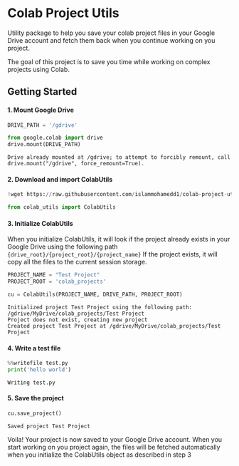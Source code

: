 # Colab Project Utils

Utility package to help you save your colab project files in your Google Drive account and fetch them back when you continue working on you project.

The goal of this project is to save you time while working on complex projects using Colab.

## Getting Started

#### 1. Mount Google Drive

```python
DRIVE_PATH = '/gdrive'
```

```python
from google.colab import drive
drive.mount(DRIVE_PATH)
```

    Drive already mounted at /gdrive; to attempt to forcibly remount, call drive.mount("/gdrive", force_remount=True).

#### 2. Download and import ColabUtils

```python
!wget https://raw.githubusercontent.com/islammohamedd1/colab-project-utils/main/colab_utils.py
```

```python
from colab_utils import ColabUtils
```

#### 3. Initialize ColabUtils

When you initialize ColabUtils, it will look if the project already exists in your Google Drive using the following path
`{drive_root}/{project_root}/{project_name}`
If the project exists, it will copy all the files to the current session storage.

```python
PROJECT_NAME = "Test Project"
PROJECT_ROOT = 'colab_projects'

cu = ColabUtils(PROJECT_NAME, DRIVE_PATH, PROJECT_ROOT)
```

    Initialized project Test Project using the following path: /gdrive/MyDrive/colab_projects/Test Project
    Project does not exist, creating new project
    Created project Test Project at /gdrive/MyDrive/colab_projects/Test Project

#### 4. Write a test file

```python
%%writefile test.py
print('hello world')
```

    Writing test.py

#### 5. Save the project

```python
cu.save_project()
```

    Saved project Test Project

Voila! Your project is now saved to your Google Drive account. When you start working on you project again, the files will be fetched automatically when you initialize the ColabUtils object as described in step 3
